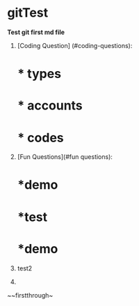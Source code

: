 # gitTest

**Test git first md file**
1. [Coding Question] (#coding-questions):
    # * types
    # * accounts
    # * codes
1. [Fun Questions](#fun questions):
    # *demo
    # *test
    # *demo 
  
1. test2 
1. 
~~firstthrough~
